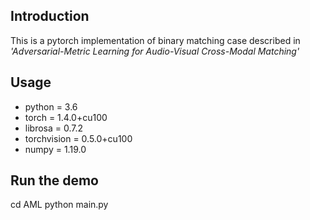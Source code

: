 ## Introduction
This is a pytorch implementation of binary matching case described in *'Adversarial-Metric Learning for Audio-Visual Cross-Modal Matching'*
  
## Usage
* python = 3.6
* torch = 1.4.0+cu100
* librosa = 0.7.2
* torchvision = 0.5.0+cu100
* numpy = 1.19.0
## Run the demo
cd AML
python main.py


